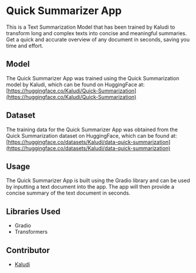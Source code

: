 
# Quick Summarizer App

This is a Text Summarization Model that has been trained by Kaludi to transform long and complex texts into concise and meaningful summaries. Get a quick and accurate overview of any document in seconds, saving you time and effort.

## Model

The Quick Summarizer App was trained using the Quick Summarization model by Kaludi, which can be found on HuggingFace at: [https://huggingface.co/Kaludi/Quick-Summarization](https://huggingface.co/Kaludi/Quick-Summarization)

## Dataset

The training data for the Quick Summarizer App was obtained from the Quick Summarization dataset on HuggingFace, which can be found at: [https://huggingface.co/datasets/Kaludi/data-quick-summarization](https://huggingface.co/datasets/Kaludi/data-quick-summarization)

## Usage

The Quick Summarizer App is built using the Gradio library and can be used by inputting a text document into the app. The app will then provide a concise summary of the text document in seconds.

## Libraries Used

-   Gradio
-   Transformers

## Contributor

-   [Kaludi](https://github.com/Kaludii)